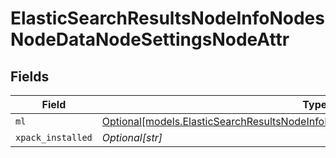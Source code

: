 # ElasticSearchResultsNodeInfoNodesNodeDataNodeSettingsNodeAttr


## Fields

| Field                                                                                                                                                            | Type                                                                                                                                                             | Required                                                                                                                                                         | Description                                                                                                                                                      |
| ---------------------------------------------------------------------------------------------------------------------------------------------------------------- | ---------------------------------------------------------------------------------------------------------------------------------------------------------------- | ---------------------------------------------------------------------------------------------------------------------------------------------------------------- | ---------------------------------------------------------------------------------------------------------------------------------------------------------------- |
| `ml`                                                                                                                                                             | [Optional[models.ElasticSearchResultsNodeInfoNodesNodeDataNodeSettingsNodeAttrML]](../models/elasticsearchresultsnodeinfonodesnodedatanodesettingsnodeattrml.md) | :heavy_minus_sign:                                                                                                                                               | N/A                                                                                                                                                              |
| `xpack_installed`                                                                                                                                                | *Optional[str]*                                                                                                                                                  | :heavy_minus_sign:                                                                                                                                               | N/A                                                                                                                                                              |